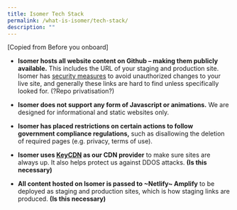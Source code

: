 ```yaml
---
title: Isomer Tech Stack
permalink: /what-is-isomer/tech-stack/
description: ""
---
```

[Copied from Before you onboard]

*   **Isomer hosts all website content on Github – making them publicly available.** This includes the URL of your staging and production site. Isomer has [security measures](https://guide-cms.isomer.gov.sg/faq/security) to avoid unauthorized changes to your live site, and generally these links are hard to find unless specifically looked for. (?Repo privatisation?)
    
*   **Isomer does not support any form of Javascript or animations.** We are designed for informational and static websites only.
    
*   **Isomer has placed restrictions on certain actions to follow government compliance regulations,** such as disallowing the deletion of required pages (e.g. privacy, terms of use).
    
*   **Isomer uses [KeyCDN](https://www.keycdn.com/about) as our CDN provider** to make sure sites are always up. It also helps protect us against DDOS attacks. **(Is this necessary)**
    
*   **All content hosted on Isomer is passed to ~Netlify~ Amplify** to be deployed as staging and production sites, which is how staging links are produced. **(Is this necessary)**